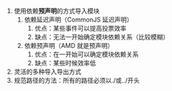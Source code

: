 1. 使用依赖**预声明**的方式导入模块
   1. 依赖延迟声明（CommonJS 延迟声明）
      1. 优点：某些事件可以提高投票效率
      2. 缺点：无法一开始确定模块依赖关系（比较模糊）
   2. 依赖预声明（AMD 就是预声明）
      1. 优点：在一开始可以确定模块依赖关系
      2. 缺点：某些时候效率低
2. 灵活的多种导入导出方式
3. 规范路径的方法：所有的路径必须以./或../开头
